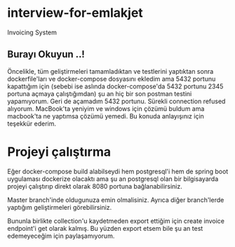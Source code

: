 # interview-for-emlakjet
Invoicing System 

## Burayı Okuyun ..!

Öncelikle,
tüm geliştirmeleri tamamladıktan ve testlerini yaptıktan sonra dockerfile'ları ve docker-compose dosyasını ekledim 
ama 5432 portunu kapattığım için (sebebi ise aslında docker-compose'da 5432 portunu 2345 portuna açmaya çalıştığımdan) 
şu an hiç bir son postman testini yapamıyorum.
Geri de açamadım 5432 portunu. Sürekli connection refused alıyorum.
MacBook'ta yeniyim ve windows için çözümü buldum ama macbook'ta ne yaptımsa çözümü yemedi.
Bu konuda anlayışınız için teşekkür ederim.


# Projeyi çalıştırma
Eğer docker-compose build alabilseydi hem postgresql'i hem de spring boot uygulaması dockerize olacaktı ama şu an 
postgresql olan bir bilgisayarda projeyi çalıştırıp direkt olarak 8080 portuna bağlanabilirsiniz.

Master branch'inde oldugunuza emin olmalisiniz. Ayrıca diğer branch'lerde yaptığım geliştirmeleri görebilirsiniz.

Bununla birlikte collection'u kaydetmeden export ettiğim için create invoice endpoint'i get olarak kalmış. Bu yüzden export
etsem bile şu an test edemeyeceğim için paylaşamıyorum.
